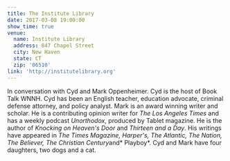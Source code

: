 ```yaml
---
title: The Institute Library
date: 2017-03-08 19:00:00
show_time: true
venue:
  name: Institute Library
  address: 847 Chapel Street
  city: New Haven
  state: CT
  zip: '06510'
link: 'http://institutelibrary.org'
---
```



In conversation with Cyd and Mark Oppenheimer. Cyd is the host of Book Talk WNNH. Cyd has been an English teacher, education advocate, criminal defense attorney, and policy analyst. Mark is an award winning writer and scholar. He is a contributing opinion writer for *The Los Angeles Times* and has a weekly podcast *Unorthodox*, produced by Tablet magazine. He is the author of *Knocking on Heaven's Door* and *Thirteen and a Day*. His writings have appeared in *The Times Magazine, Harper's, The Atlantic, The Nation, The Believer, The Christian Century*and* Playboy*. Cyd and Mark have four daughters, two dogs and a cat.
